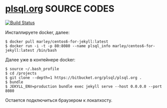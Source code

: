 # [plsql.org](http://plsql.org) SOURCE CODES

[![Build Status](https://travis-ci.org/plsql/plsql.org.svg?branch=gh-pages)](https://travis-ci.org/plsql/plsql.org)



Инсталлируете docker, далее:

    $ docker pull marley/centos6-for-jekyll:latest
    $ docker run -i -t -p 80:8080 --name plsql_info marley/centos6-for-jekyll:latest /bin/bash

Далее уже в контейнере docker:

    $ source ~/.bash_profile
    $ cd /projects
    $ git clone --depth=1 https://bitbucket.org/plsql/plsql.org .
    $ bundle
    $ JEKYLL_ENV=production bundle exec jekyll serve --host 0.0.0.0 --port 8080

Остается подключиться браузером к локалхосту.
